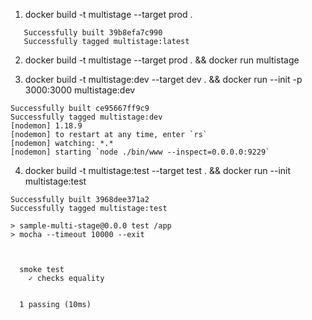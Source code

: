 1. docker build -t multistage --target prod .

```
   Successfully built 39b8efa7c990
   Successfully tagged multistage:latest
```

2. docker build -t multistage --target prod . && docker run multistage

3. docker build -t multistage:dev --target dev . && docker run --init -p 3000:3000 multistage:dev

```
Successfully built ce95667ff9c9
Successfully tagged multistage:dev
[nodemon] 1.18.9
[nodemon] to restart at any time, enter `rs`
[nodemon] watching: *.*
[nodemon] starting `node ./bin/www --inspect=0.0.0.0:9229`
```

4. docker build -t multistage:test --target test . && docker run --init multistage:test

```
Successfully built 3968dee371a2
Successfully tagged multistage:test

> sample-multi-stage@0.0.0 test /app
> mocha --timeout 10000 --exit



  smoke test
    ✓ checks equality


  1 passing (10ms)
```
